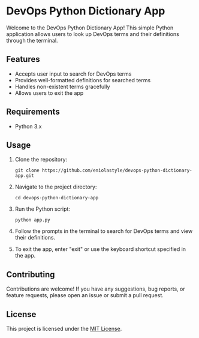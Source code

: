 # DevOps Python Dictionary App

Welcome to the DevOps Python Dictionary App! This simple Python application allows users to look up DevOps terms and their definitions through the terminal.

## Features

- Accepts user input to search for DevOps terms
- Provides well-formatted definitions for searched terms
- Handles non-existent terms gracefully
- Allows users to exit the app

## Requirements

- Python 3.x

## Usage

1. Clone the repository:

   ```shell
   git clone https://github.com/eniolastyle/devops-python-dictionary-app.git
   ```

2. Navigate to the project directory:

   ```shell
   cd devops-python-dictionary-app
   ```

3. Run the Python script:

   ```shell
   python app.py
   ```

4. Follow the prompts in the terminal to search for DevOps terms and view their definitions.

5. To exit the app, enter "exit" or use the keyboard shortcut specified in the app.

## Contributing

Contributions are welcome! If you have any suggestions, bug reports, or feature requests, please open an issue or submit a pull request.

## License

This project is licensed under the [MIT License](LICENSE).
